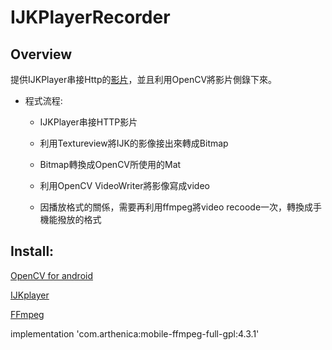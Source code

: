 # IJKPlayerRecorder

## Overview

提供IJKPlayer串接Http的[影片](http://commondatastorage.googleapis.com/gtv-videos-bucket/sample/BigBuckBunny.mp4)，並且利用OpenCV將影片側錄下來。

* 程式流程:

  * IJKPlayer串接HTTP影片

  * 利用Textureview將IJK的影像接出來轉成Bitmap

  * Bitmap轉換成OpenCV所使用的Mat

  * 利用OpenCV VideoWriter將影像寫成video

  * 因播放格式的關係，需要再利用ffmpeg將video recoode一次，轉換成手機能撥放的格式

## Install:

[OpenCV for android](https://www.mdeditor.tw/pl/pYbq/zh-tw)

[IJKplayer](https://www.jianshu.com/p/c5d972ab0309)

[FFmpeg](/tanersener/mobile-ffmpeg)

implementation 'com.arthenica:mobile-ffmpeg-full-gpl:4.3.1'

